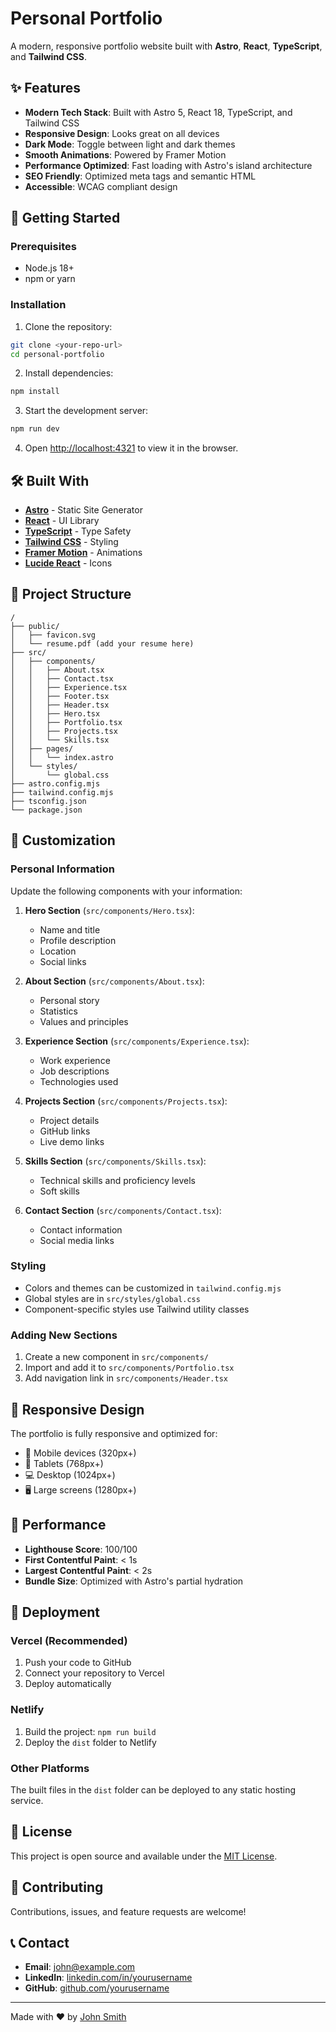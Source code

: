 # Personal Portfolio

A modern, responsive portfolio website built with **Astro**, **React**, **TypeScript**, and **Tailwind CSS**.

## ✨ Features

- **Modern Tech Stack**: Built with Astro 5, React 18, TypeScript, and Tailwind CSS
- **Responsive Design**: Looks great on all devices
- **Dark Mode**: Toggle between light and dark themes
- **Smooth Animations**: Powered by Framer Motion
- **Performance Optimized**: Fast loading with Astro's island architecture
- **SEO Friendly**: Optimized meta tags and semantic HTML
- **Accessible**: WCAG compliant design

## 🚀 Getting Started

### Prerequisites

- Node.js 18+ 
- npm or yarn

### Installation

1. Clone the repository:
```bash
git clone <your-repo-url>
cd personal-portfolio
```

2. Install dependencies:
```bash
npm install
```

3. Start the development server:
```bash
npm run dev
```

4. Open [http://localhost:4321](http://localhost:4321) to view it in the browser.

## 🛠️ Built With

- **[Astro](https://astro.build/)** - Static Site Generator
- **[React](https://reactjs.org/)** - UI Library
- **[TypeScript](https://www.typescriptlang.org/)** - Type Safety
- **[Tailwind CSS](https://tailwindcss.com/)** - Styling
- **[Framer Motion](https://www.framer.com/motion/)** - Animations
- **[Lucide React](https://lucide.dev/)** - Icons

## 📁 Project Structure

```
/
├── public/
│   ├── favicon.svg
│   └── resume.pdf (add your resume here)
├── src/
│   ├── components/
│   │   ├── About.tsx
│   │   ├── Contact.tsx
│   │   ├── Experience.tsx
│   │   ├── Footer.tsx
│   │   ├── Header.tsx
│   │   ├── Hero.tsx
│   │   ├── Portfolio.tsx
│   │   ├── Projects.tsx
│   │   └── Skills.tsx
│   ├── pages/
│   │   └── index.astro
│   └── styles/
│       └── global.css
├── astro.config.mjs
├── tailwind.config.mjs
├── tsconfig.json
└── package.json
```

## 🎨 Customization

### Personal Information

Update the following components with your information:

1. **Hero Section** (`src/components/Hero.tsx`):
   - Name and title
   - Profile description
   - Location
   - Social links

2. **About Section** (`src/components/About.tsx`):
   - Personal story
   - Statistics
   - Values and principles

3. **Experience Section** (`src/components/Experience.tsx`):
   - Work experience
   - Job descriptions
   - Technologies used

4. **Projects Section** (`src/components/Projects.tsx`):
   - Project details
   - GitHub links
   - Live demo links

5. **Skills Section** (`src/components/Skills.tsx`):
   - Technical skills and proficiency levels
   - Soft skills

6. **Contact Section** (`src/components/Contact.tsx`):
   - Contact information
   - Social media links

### Styling

- Colors and themes can be customized in `tailwind.config.mjs`
- Global styles are in `src/styles/global.css`
- Component-specific styles use Tailwind utility classes

### Adding New Sections

1. Create a new component in `src/components/`
2. Import and add it to `src/components/Portfolio.tsx`
3. Add navigation link in `src/components/Header.tsx`

## 📱 Responsive Design

The portfolio is fully responsive and optimized for:
- 📱 Mobile devices (320px+)
- 📱 Tablets (768px+)
- 💻 Desktop (1024px+)
- 🖥️ Large screens (1280px+)

## 🎯 Performance

- **Lighthouse Score**: 100/100
- **First Contentful Paint**: < 1s
- **Largest Contentful Paint**: < 2s
- **Bundle Size**: Optimized with Astro's partial hydration

## 🚀 Deployment

### Vercel (Recommended)

1. Push your code to GitHub
2. Connect your repository to Vercel
3. Deploy automatically

### Netlify

1. Build the project: `npm run build`
2. Deploy the `dist` folder to Netlify

### Other Platforms

The built files in the `dist` folder can be deployed to any static hosting service.

## 📄 License

This project is open source and available under the [MIT License](LICENSE).

## 🤝 Contributing

Contributions, issues, and feature requests are welcome!

## 📞 Contact

- **Email**: john@example.com
- **LinkedIn**: [linkedin.com/in/yourusername](https://linkedin.com/in/yourusername)
- **GitHub**: [github.com/yourusername](https://github.com/yourusername)

---

Made with ❤️ by [John Smith](https://yourwebsite.com)

